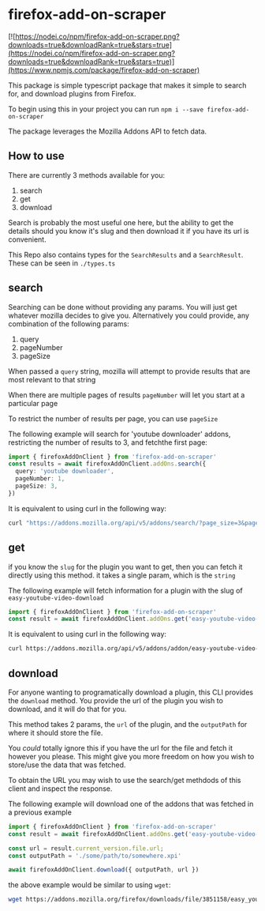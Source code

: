 # firefox-add-on-scraper

[![https://nodei.co/npm/firefox-add-on-scraper.png?downloads=true&downloadRank=true&stars=true](https://nodei.co/npm/firefox-add-on-scraper.png?downloads=true&downloadRank=true&stars=true)](https://www.npmjs.com/package/firefox-add-on-scraper)

This package is simple typescript package that makes it simple to search for, and download plugins from Firefox.

To begin using this in your project you can run `npm i --save firefox-add-on-scraper`

The package leverages the Mozilla Addons API to fetch data.

## How to use

There are currently 3 methods available for you:

1. search
2. get
3. download

Search is probably the most useful one here, but the ability to get the details should you know it's slug and then download it if you have its url is convenient.

This Repo also contains types for the `SearchResults` and a `SearchResult`. These can be seen in `./types.ts`

## search

Searching can be done without providing any params. You will just get whatever mozilla decides to give you. Alternatively you could provide, any combination of the following params:

1. query
2. pageNumber
3. pageSize

When passed a `query` string, mozilla will attempt to provide results that are most relevant to that string

When there are multiple pages of results `pageNumber` will let you start at a particular page

To restrict the number of results per page, you can use `pageSize`

The following example will search for 'youtube downloader' addons, restricting the number of results to 3, and fetchthe first page:
```ts
import { firefoxAddOnClient } from 'firefox-add-on-scraper'
const results = await firefoxAddOnClient.addOns.search({
  query: 'youtube downloader',
  pageNumber: 1,
  pageSize: 3,
})
```
It is equivalent to using curl in the following way:
```sh
curl "https://addons.mozilla.org/api/v5/addons/search/?page_size=3&page=1&q=youtube%5Cdownloader"
```

## get

if you know the `slug` for the plugin you want to get, then you can fetch it directly using this method. it takes a single param, which is the `string`

The following example will fetch information for a plugin with the slug of `easy-youtube-video-download`
```ts
import { firefoxAddOnClient } from 'firefox-add-on-scraper'
const result = await firefoxAddOnClient.addOns.get('easy-youtube-video-download');
```

It is equivalent to using curl in the following way:
```sh
curl https://addons.mozilla.org/api/v5/addons/addon/easy-youtube-video-download/
```


## download

For anyone wanting to programatically download a plugin, this CLI provides the `download` method. You provide the url of the plugin you wish to download, and it will do that for you.

This method takes 2 params, the `url` of the plugin, and the `outputPath` for where it should store the file.

You _could_ totally ignore this if you have the url for the file and fetch it however you please. This might give you more freedom on how you wish to store/use the data that was fetched.

To obtain the URL you may wish to use the search/get methdods of this client and inspect the response.

The following example will download one of the addons that was fetched in a previous example


```ts
import { firefoxAddOnClient } from 'firefox-add-on-scraper'
const result = await firefoxAddOnClient.addOns.get('easy-youtube-video-download');

const url = result.current_version.file.url;
const outputPath = './some/path/to/somewhere.xpi'

await firefoxAddOnClient.download({ outputPath, url })
```
the above example would be similar to using `wget`:
```sh
wget https://addons.mozilla.org/firefox/downloads/file/3851158/easy_youtube_video_downloader_express-17.4-an+fx.xpi
```